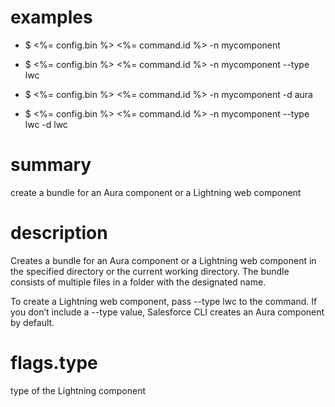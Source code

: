 # examples

- $ <%= config.bin %> <%= command.id %> -n mycomponent

- $ <%= config.bin %> <%= command.id %> -n mycomponent --type lwc

- $ <%= config.bin %> <%= command.id %> -n mycomponent -d aura

- $ <%= config.bin %> <%= command.id %> -n mycomponent --type lwc -d lwc

# summary

create a bundle for an Aura component or a Lightning web component

# description

Creates a bundle for an Aura component or a Lightning web component in the specified directory or the current working directory. The bundle consists of multiple files in a folder with the designated name.

To create a Lightning web component, pass --type lwc to the command. If you don’t include a --type value, Salesforce CLI creates an Aura component by default.

# flags.type

type of the Lightning component
